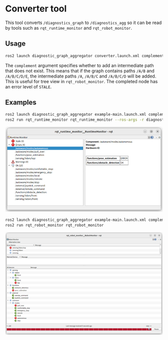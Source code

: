 # Converter tool

This tool converts `/diagnostics_graph` to `/diagnostics_agg` so it can be read by tools such as `rqt_runtime_monitor` and `rqt_robot_monitor`.

## Usage

```bash
ros2 launch diagnostic_graph_aggregator converter.launch.xml complement:=false
```

The `complement` argument specifies whether to add an intermediate path that does not exist.
This means that if the graph contains paths `/A/B` and `/A/B/C/D/E`, the intermediate paths `/A`, `/A/B/C` and `/A/B/C/D` will be added.
This is useful for tree view in `rqt_robot_monitor`. The completed node has an error level of `STALE`.

## Examples

```bash
ros2 launch diagnostic_graph_aggregator example-main.launch.xml complement:=false
ros2 run rqt_runtime_monitor rqt_runtime_monitor --ros-args -r diagnostics:=diagnostics_agg
```

![rqt_runtime_monitor](./images/rqt_runtime_monitor.png)

```bash
ros2 launch diagnostic_graph_aggregator example-main.launch.xml complement:=true
ros2 run rqt_robot_monitor rqt_robot_monitor
```

![rqt_robot_monitor](./images/rqt_robot_monitor.png)
